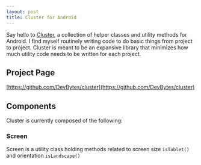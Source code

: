 ```yaml
---
layout: post
title: Cluster for Android
---
```


Say hello to [Cluster](https://github.com/DevBytes/cluster), a collection of helper classes and utility methods for Android. I find myself routinely writing code to do basic things from project to project. Cluster is meant to be an expansive library that minimizes how much utility code needs to be written for each project.

## Project Page

[https://github.com/DevBytes/cluster](https://github.com/DevBytes/cluster)

## Components

Cluster is currently composed of the following:

### Screen
Screen is a utility class holding methods related to screen size `isTablet()` and orientation `isLandscape()`
